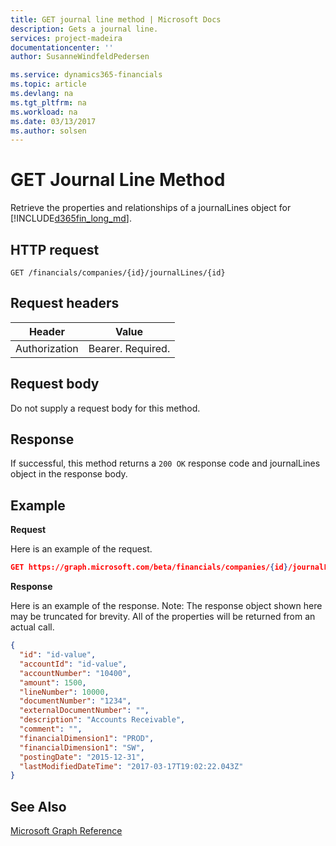 ```yaml
---
title: GET journal line method | Microsoft Docs
description: Gets a journal line.
services: project-madeira
documentationcenter: ''
author: SusanneWindfeldPedersen

ms.service: dynamics365-financials
ms.topic: article
ms.devlang: na
ms.tgt_pltfrm: na
ms.workload: na
ms.date: 03/13/2017
ms.author: solsen
---
```


# GET Journal Line Method
Retrieve the properties and relationships of a journalLines object for [!INCLUDE[d365fin_long_md](../dynamics-nav/includes/d365fin_long_md.md)].

## HTTP request

```
GET /financials/companies/{id}/journalLines/{id}
```

## Request headers
|Header|Value|
|------|-----|
|Authorization  |Bearer. Required. |

## Request body
Do not supply a request body for this method.

## Response
If successful, this method returns a ```200 OK``` response code and journalLines object in the response body.

## Example

**Request**

Here is an example of the request.
```json
GET https://graph.microsoft.com/beta/financials/companies/{id}/journalLines/{id}
```

**Response**

Here is an example of the response. Note: The response object shown here may be truncated for brevity. All of the properties will be returned from an actual call.

```json
{
  "id": "id-value",
  "accountId": "id-value",
  "accountNumber": "10400",
  "amount": 1500,
  "lineNumber": 10000,
  "documentNumber": "1234",
  "externalDocumentNumber": "",
  "description": "Accounts Receivable",
  "comment": "",
  "financialDimension1": "PROD",
  "financialDimension1": "SW",
  "postingDate": "2015-12-31",
  "lastModifiedDateTime": "2017-03-17T19:02:22.043Z"
}
```

## See Also
[Microsoft Graph Reference](graph-reference.md)  

